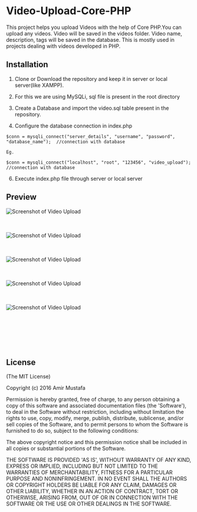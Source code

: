 # Video-Upload-Core-PHP

This project helps you upload Videos with the help of Core PHP.You can upload any videos. Video will be saved in the videos folder. Video name, description, tags will be saved in the database. This is mostly used in projects dealing with videos developed in PHP.

## Installation

1. Clone or Download the repository and keep it in server or local server(like XAMPP).

2. For this we are using MySQLi, sql file is present in the root directory

3. Create a Database and import the video.sql table present in the repository.

4. Configure the database connection in index.php

```
$conn = mysqli_connect("server_details", "username", "password", "database_name");  //connection with database

Eg. 

$conn = mysqli_connect("localhost", "root", "123456", "video_upload");  //connection with database

```

6. Execute index.php file through server or local server

  
## Preview


![Screenshot of Video Upload ](https://cloud.githubusercontent.com/assets/15896579/25562197/9a3bc1ba-2d9c-11e7-9856-1f773fe52164.png?raw=true "Screenshot of Video Upload")
<br/><br/><br/>

![Screenshot of Video Upload ](https://cloud.githubusercontent.com/assets/15896579/25562194/9a391b9a-2d9c-11e7-8fa9-f9c0b8ee552a.png?raw=true "Screenshot of Video Upload")
<br/><br/><br/>

![Screenshot of Video Upload ](https://cloud.githubusercontent.com/assets/15896579/25562195/9a399214-2d9c-11e7-915a-802cb9667ba9.png?raw=true "Screenshot of Video Upload")
<br/><br/><br/>

![Screenshot of Video Upload ](https://cloud.githubusercontent.com/assets/15896579/25562196/9a3ab66c-2d9c-11e7-9b47-c416e3ce2471.png?raw=true "Screenshot of Video Upload")
<br/><br/><br/>

![Screenshot of Video Upload ](https://cloud.githubusercontent.com/assets/15896579/25562193/9a38e4a4-2d9c-11e7-8b3a-1cdd6f4fbb6d.png?raw=true "Screenshot of Video Upload")
<br/><br/><br/>

<br/><br/><br/>




## License

(The MIT License)

Copyright (c) 2016 Amir Mustafa

Permission is hereby granted, free of charge, to any person obtaining
a copy of this software and associated documentation files (the
'Software'), to deal in the Software without restriction, including
without limitation the rights to use, copy, modify, merge, publish,
distribute, sublicense, and/or sell copies of the Software, and to
permit persons to whom the Software is furnished to do so, subject to
the following conditions:

The above copyright notice and this permission notice shall be
included in all copies or substantial portions of the Software.

THE SOFTWARE IS PROVIDED 'AS IS', WITHOUT WARRANTY OF ANY KIND,
EXPRESS OR IMPLIED, INCLUDING BUT NOT LIMITED TO THE WARRANTIES OF
MERCHANTABILITY, FITNESS FOR A PARTICULAR PURPOSE AND NONINFRINGEMENT.
IN NO EVENT SHALL THE AUTHORS OR COPYRIGHT HOLDERS BE LIABLE FOR ANY
CLAIM, DAMAGES OR OTHER LIABILITY, WHETHER IN AN ACTION OF CONTRACT,
TORT OR OTHERWISE, ARISING FROM, OUT OF OR IN CONNECTION WITH THE
SOFTWARE OR THE USE OR OTHER DEALINGS IN THE SOFTWARE.

